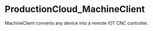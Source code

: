 # ProductionCloud_MachineClient
MachineClient converts any device into a remote IOT CNC controller. 
